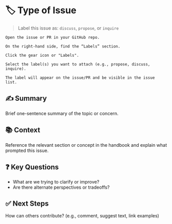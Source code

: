 # 🏷️ Type of Issue
> Label this issue as: `discuss`, `propose`, or `inquire`

```
Open the issue or PR in your GitHub repo.

On the right-hand side, find the “Labels” section.

Click the gear icon or "Labels".

Select the label(s) you want to attach (e.g., propose, discuss, inquire).

The label will appear on the issue/PR and be visible in the issue list.
``` 

## ✍️ Summary
Brief one-sentence summary of the topic or concern.

## 📚 Context
Reference the relevant section or concept in the handbook and explain what prompted this issue.

## ❓ Key Questions
- What are we trying to clarify or improve?
- Are there alternate perspectives or tradeoffs?

## ✅ Next Steps
How can others contribute? (e.g., comment, suggest text, link examples)

